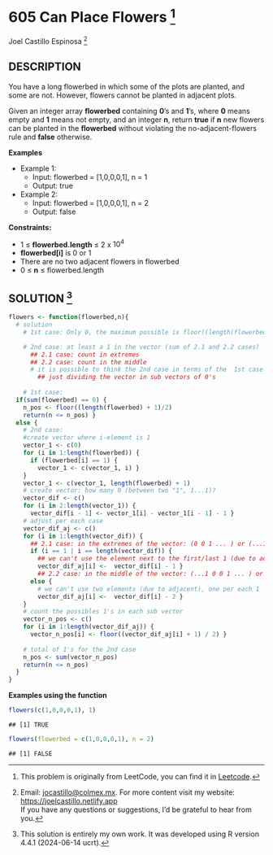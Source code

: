
# 605 Can Place Flowers [^1]

Joel Castillo Espinosa [^2]

## DESCRIPTION

You have a long flowerbed in which some of the plots are planted, and
some are not. However, flowers cannot be planted in adjacent plots.

Given an integer array **flowerbed** containing **0**’s and **1**’s,
where **0** means empty and **1** means not empty, and an integer **n**,
return **true** if **n** new flowers can be planted in the **flowerbed**
without violating the no-adjacent-flowers rule and **false** otherwise.

**Examples**

- Example 1:
  - Input: flowerbed = \[1,0,0,0,1\], n = 1
  - Output: true
- Example 2:
  - Input: flowerbed = \[1,0,0,0,1\], n = 2
  - Output: false

**Constraints:**

- 1 ≤ **flowerbed.length** ≤ 2 x $10^4$
- **flowerbed\[i\]** is 0 or 1
- There are no two adjacent flowers in flowerbed
- 0 ≤ **n** ≤ flowerbed.length

## SOLUTION [^3]

``` r
flowers <- function(flowerbed,n){
  # solution
    # 1st case: Only 0, the maximum possible is floor((length(flowerbed) + 1)/2)

    # 2nd case: at least a 1 in the vector (sum of 2.1 and 2.2 cases)
      ## 2.1 case: count in extremes 
      ## 2.2 case: count in the middle 
      # it is possible to think the 2nd case in terms of the  1st case
        ## just dividing the vector in sub vectors of 0's
    
    # 1st case:
  if(sum(flowerbed) == 0) {
    n_pos <- floor((length(flowerbed) + 1)/2)
    return(n <= n_pos) }
  else {
    # 2nd case: 
    #create vector where i-element is 1 
    vector_1 <- c(0)  
    for (i in 1:length(flowerbed)) {
      if (flowerbed[i] == 1) {
        vector_1 <- c(vector_1, i) }
    }
    vector_1 <- c(vector_1, length(flowerbed) + 1)
    # create vector: how many 0 (between two "1", 1...1)?
    vector_dif <- c()  
    for (i in 2:length(vector_1)) {
      vector_dif[i - 1] <- vector_1[i] - vector_1[i - 1] - 1 }
    # adjust per each case
    vector_dif_aj <- c()
    for (i in 1:length(vector_dif)) {
      ## 2.1 case: in the extremes of the vector: (0 0 1 ... ) or (...1 0 0 0)
      if (i == 1 | i == length(vector_dif)) {
        ## we can't use the element next to the first/last 1 (due to adjacent)
        vector_dif_aj[i] <-  vector_dif[i] - 1 }
        ## 2.2 case: in the middle of the vector: (...1 0 0 1 ... ) or (...1 0 0 0 1...)
      else {
        # we can't use two elements (due to adjacent), one per each 1
        vector_dif_aj[i] <-  vector_dif[i] - 2 }
    }
    # count the possibles 1's in each sub vector
    vector_n_pos <- c()
    for (i in 1:length(vector_dif_aj)) {
      vector_n_pos[i] <- floor((vector_dif_aj[i] + 1) / 2) }
    
    # total of 1's for the 2nd case
    n_pos <- sum(vector_n_pos)
    return(n <= n_pos)
  }
}
```

**Examples using the function**

``` r
flowers(c(1,0,0,0,1), 1)
```

    ## [1] TRUE

``` r
flowers(flowerbed = c(1,0,0,0,1), n = 2)
```

    ## [1] FALSE

[^1]: This problem is originally from LeetCode, you can find it in
    [Leetcode](https://leetcode.com/problems/can-place-flowers/?envType=study-plan-v2&envId=leetcode-75).

[^2]: Email: <jocastillo@colmex.mx>. For more content visit my website:
    <https://joelcastillo.netlify.app> <br> If you have any questions or
    suggestions, I’d be grateful to hear from you.

[^3]: This solution is entirely my own work. It was developed using R
    version 4.4.1 (2024-06-14 ucrt).
